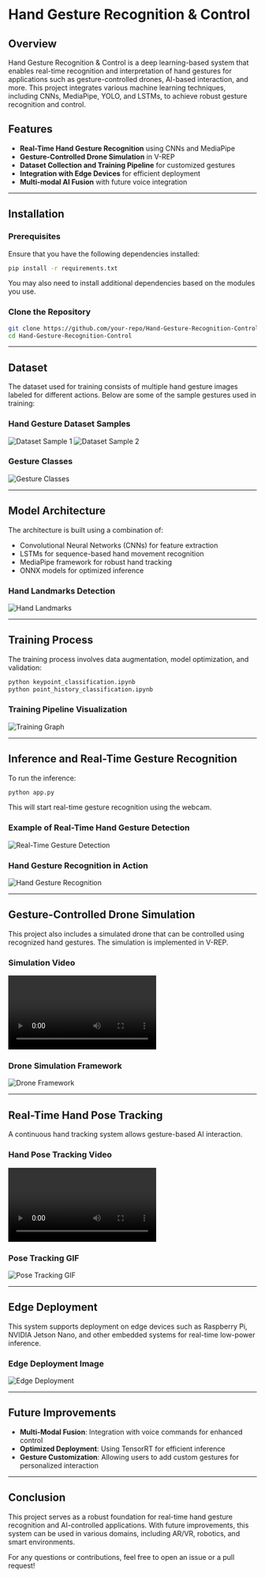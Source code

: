 # Hand Gesture Recognition & Control

## Overview

Hand Gesture Recognition & Control is a deep learning-based system that enables real-time recognition and interpretation of hand gestures for applications such as gesture-controlled drones, AI-based interaction, and more. This project integrates various machine learning techniques, including CNNs, MediaPipe, YOLO, and LSTMs, to achieve robust gesture recognition and control.

## Features

- **Real-Time Hand Gesture Recognition** using CNNs and MediaPipe
- **Gesture-Controlled Drone Simulation** in V-REP
- **Dataset Collection and Training Pipeline** for customized gestures
- **Integration with Edge Devices** for efficient deployment
- **Multi-modal AI Fusion** with future voice integration

---

## Installation

### Prerequisites

Ensure that you have the following dependencies installed:

```bash
pip install -r requirements.txt
```

You may also need to install additional dependencies based on the modules you use.

### Clone the Repository

```bash
git clone https://github.com/your-repo/Hand-Gesture-Recognition-Control.git
cd Hand-Gesture-Recognition-Control
```

---

## Dataset

The dataset used for training consists of multiple hand gesture images labeled for different actions. Below are some of the sample gestures used in training:

### Hand Gesture Dataset Samples

![Dataset Sample 1](Hand-gestures-in-our-dataset.png)
![Dataset Sample 2](Hand-gesture-dataset-collected-for-training-and-test-dataset.png)

### Gesture Classes

![Gesture Classes](classes_gestures.png)

---

## Model Architecture

The architecture is built using a combination of:
- Convolutional Neural Networks (CNNs) for feature extraction
- LSTMs for sequence-based hand movement recognition
- MediaPipe framework for robust hand tracking
- ONNX models for optimized inference

### Hand Landmarks Detection

![Hand Landmarks](hand-landmarks.png)

---

## Training Process

The training process involves data augmentation, model optimization, and validation:

```bash
python keypoint_classification.ipynb
python point_history_classification.ipynb
```

### Training Pipeline Visualization

![Training Graph](2-Figure1-1.png)

---

## Inference and Real-Time Gesture Recognition

To run the inference:

```bash
python app.py
```

This will start real-time gesture recognition using the webcam.

### Example of Real-Time Hand Gesture Detection

![Real-Time Gesture Detection](Screenshot-2025-02-14-at-22.32.33.png)

### Hand Gesture Recognition in Action

![Hand Gesture Recognition](10_Figure12-1.png)

---

## Gesture-Controlled Drone Simulation

This project also includes a simulated drone that can be controlled using recognized hand gestures. The simulation is implemented in V-REP.

### Simulation Video

![Drone Simulation](Gesture-controlled-drone-simulation.mp4)

### Drone Simulation Framework

![Drone Framework](17-Figure023-1.png)

---

## Real-Time Hand Pose Tracking

A continuous hand tracking system allows gesture-based AI interaction.

### Hand Pose Tracking Video

![Pose Tracking](Continuous-3D-Hand-Pose-Tracking-using-Machine-Learning-online-video-cutter.com.mp4)

### Pose Tracking GIF

![Pose Tracking GIF](Continuous3DHandPoseTrackingUsingMachineLearningOnline-video-cutter.com-ezgif.com-video-to-gif-converter.gif)

---

## Edge Deployment

This system supports deployment on edge devices such as Raspberry Pi, NVIDIA Jetson Nano, and other embedded systems for real-time low-power inference.

### Edge Deployment Image

![Edge Deployment](accel_multicore_data_capture.png)

---

## Future Improvements

- **Multi-Modal Fusion**: Integration with voice commands for enhanced control
- **Optimized Deployment**: Using TensorRT for efficient inference
- **Gesture Customization**: Allowing users to add custom gestures for personalized interaction

---

## Conclusion

This project serves as a robust foundation for real-time hand gesture recognition and AI-controlled applications. With future improvements, this system can be used in various domains, including AR/VR, robotics, and smart environments.

For any questions or contributions, feel free to open an issue or a pull request!

